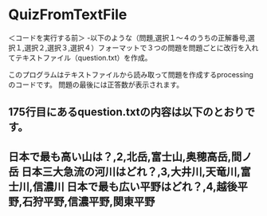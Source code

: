 # QuizFromTextFile
＜コードを実行する前＞
 -以下のような（問題,選択１〜４のうちの正解番号,選択１,選択２,選択３,選択４）フォーマットで３つの問題を問題ごとに改行を入れてテキストファイル（question.txt）を作成。
 
 このプログラムはテキストファイルから読み取って問題を作成するprocessingのコードです。
 問題の最後には正答数が表示されます。
 
 
 175行目にあるquestion.txtの内容は以下のとおりです。
-------------------------------------------

日本で最も高い山は？,2,北岳,富士山,奥穂高岳,間ノ岳
日本三大急流の河川はどれ？,3,大井川,天竜川,富士川,信濃川
日本で最も広い平野はどれ？,4,越後平野,石狩平野,信濃平野,関東平野
---------------------------------------------------------
